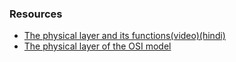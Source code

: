 ### Resources
- [The physical layer and its functions(video)(hindi)](https://youtu.be/lg-f92uY1Lc)
- [The physical layer of the OSI model](https://www.geeksforgeeks.org/physical-layer-in-osi-model/)
